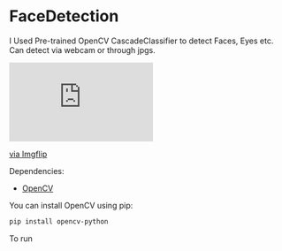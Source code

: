 
# FaceDetection
I Used Pre-trained OpenCV CascadeClassifier to detect Faces, Eyes etc. Can detect via webcam or through jpgs.

<div style="width:260px;max-width:100%;"><div style="height:0;padding-bottom:55%;position:relative;"><iframe width="260" height="143" style="position:absolute;top:0;left:0;width:100%;height:100%;" frameBorder="0" src="https://imgflip.com/embed/4a8sug"></iframe></div><p><a href="https://imgflip.com/gif/4a8sug">via Imgflip</a></p></div>

Dependencies:
* [OpenCV](https://opencv.org/)

You can install OpenCV using pip:
```bash
pip install opencv-python
```

To run
